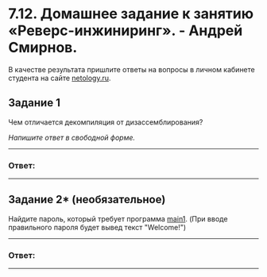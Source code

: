 
# 7.12. Домашнее задание к занятию «Реверс-инжиниринг». - Андрей Смирнов.

В качестве результата пришлите ответы на вопросы в личном кабинете студента на сайте [netology.ru](https://netology.ru).

## Задание 1

Чем отличается декомпиляция от дизассемблирования?

*Напишите ответ в свободной форме.*

----

### Ответ:




----


## Задание 2* (необязательное)

Найдите пароль, который требует программа [main1](../00_Code/main1).
(При вводе правильного пароля будет вывед текст "Welcome!")


----

### Ответ:




----